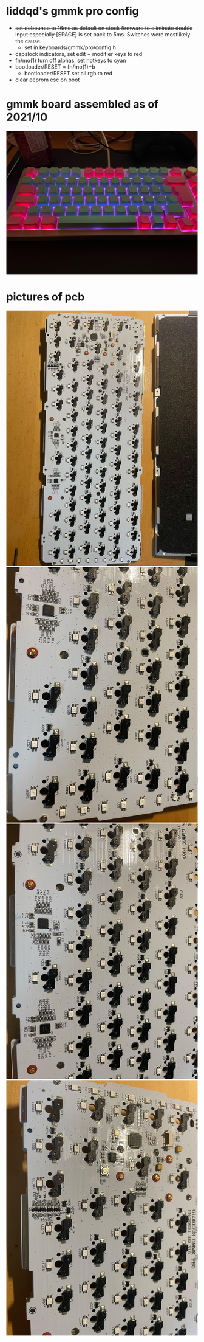 # liddqd's gmmk pro config

- ~~set debounce to 16ms as default on stock firmware to eliminate double input especially [SPACE]~~ is set back to 5ms. Switches were mostlikely the cause.
	- set in keyboards/gmmk/pro/config.h
- capslock indicators, set edit + modifier keys to red
- fn/mo(1) turn off alphas, set hotkeys to cyan
- bootloader/RESET = fn/mo(1)+b
	- bootloader/RESET set all rgb to red
- clear eeprom esc on boot

# gmmk board assembled as of 2021/10
![gmmk pro assembled](images/assembled.jpg)

# pictures of pcb
![pcb #1](images/pcb1.jpg)
![pcb #2](images/pcb2.jpg)
![pcb #3](images/pcb3.jpg)
![pcb #4](images/pcb4.jpg)

